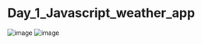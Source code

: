 # Day_1_Javascript_weather_app

![image](https://github.com/user-attachments/assets/a63c9a89-49ec-4a6b-a82b-f91018c15e2c)
![image](https://github.com/user-attachments/assets/b03a8954-e9fa-4f91-a0c0-961fd60abdbd)


